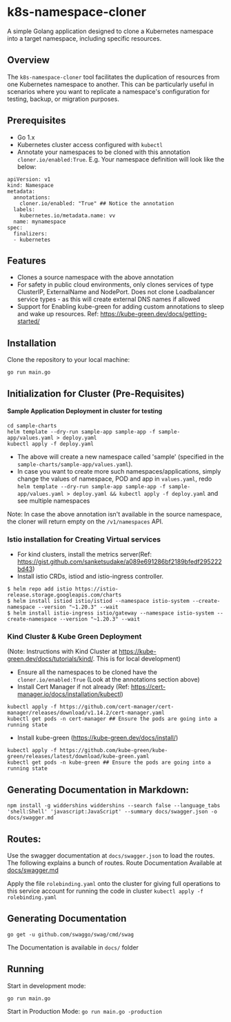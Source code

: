 # k8s-namespace-cloner

A simple Golang application designed to clone a Kubernetes namespace into a target namespace, including specific resources.

## Overview

The `k8s-namespace-cloner` tool facilitates the duplication of resources from one Kubernetes namespace to another. This can be particularly useful in scenarios where you want to replicate a namespace's configuration for testing, backup, or migration purposes.

## Prerequisites

- Go 1.x
- Kubernetes cluster access configured with `kubectl`
- Annotate your namespaces to be cloned with this annotation `cloner.io/enabled:True`. E.g. Your namespace definition will look like the below:
```
apiVersion: v1
kind: Namespace
metadata:
  annotations:
    cloner.io/enabled: "True" ## Notice the annotation
  labels:
    kubernetes.io/metadata.name: vv
  name: mynamespace
spec:
  finalizers:
  - kubernetes
```


## Features
- Clones a source namespace with the above annotation
- For safety in public cloud environments, only clones services of type ClusterIP, ExternalName and NodePort. Does not clone Loadbalancer service types - as this will create external DNS names if allowed
- Support for Enabling kube-green for adding custom annotations to sleep and wake up resources. Ref: https://kube-green.dev/docs/getting-started/

## Installation

Clone the repository to your local machine:
```
go run main.go
```

## Initialization for Cluster (Pre-Requisites)
#### Sample Application Deployment in cluster for testing
```
cd sample-charts
helm template --dry-run sample-app sample-app -f sample-app/values.yaml > deploy.yaml
kubectl apply -f deploy.yaml
```
- The above will create a new namespace called 'sample' (specified in the `sample-charts/sample-app/values.yaml`). 
- In case you want to create more such namespaces/applications, simply change the values of namespace, POD and app in `values.yaml`, redo `helm template --dry-run sample-app sample-app -f sample-app/values.yaml > deploy.yaml && kubectl apply -f deploy.yaml` and see multiple namespaces

Note: In case the above annotation isn't available in the source namespace, the cloner will return empty on the `/v1/namespaces` API.

### Istio installation for Creating Virtual services

- For kind clusters, install the metrics server(Ref: https://gist.github.com/sanketsudake/a089e691286bf2189bfedf295222bd43)
- Install istio CRDs, istiod and istio-ingress controller.
```
$ helm repo add istio https://istio-release.storage.googleapis.com/charts
$ helm install istiod istio/istiod --namespace istio-system --create-namespace --version "~1.20.3" --wait
$ helm install istio-ingress istio/gateway --namespace istio-system --create-namespace --version "~1.20.3" --wait 

```

### Kind Cluster & Kube Green Deployment
(Note: Instructions with Kind Cluster at https://kube-green.dev/docs/tutorials/kind/. This is for local development)
- Ensure all the namespaces to be cloned have the `cloner.io/enabled:True` (Look at the annotations section above)
- Install Cert Manager if not already (Ref: https://cert-manager.io/docs/installation/kubectl)
```
kubectl apply -f https://github.com/cert-manager/cert-manager/releases/download/v1.14.2/cert-manager.yaml
kubectl get pods -n cert-manager ## Ensure the pods are going into a running state
```
- Install kube-green (https://kube-green.dev/docs/install/)
```
kubectl apply -f https://github.com/kube-green/kube-green/releases/latest/download/kube-green.yaml
kubectl get pods -n kube-green ## Ensure the pods are going into a running state
```



## Generating Documentation in Markdown:
`npm install -g widdershins
widdershins --search false --language_tabs 'shell:Shell' 'javascript:JavaScript' --summary docs/swagger.json -o docs/swagger.md
`

## Routes:
Use the swagger documentation at `docs/swagger.json` to load the routes. The following explains a bunch of routes. Route Documentation Available at [docs/swagger.md](docs/swagger.md)

Apply the file `rolebinding.yaml` onto the cluster for giving full operations to this service account for running the code in cluster
```kubectl apply -f rolebinding.yaml```

## Generating Documentation
```
go get -u github.com/swaggo/swag/cmd/swag

```
The Documentation is available in `docs/` folder

## Running
Start in development mode:

`go run main.go`

Start in Production Mode:
`go run main.go -production`

